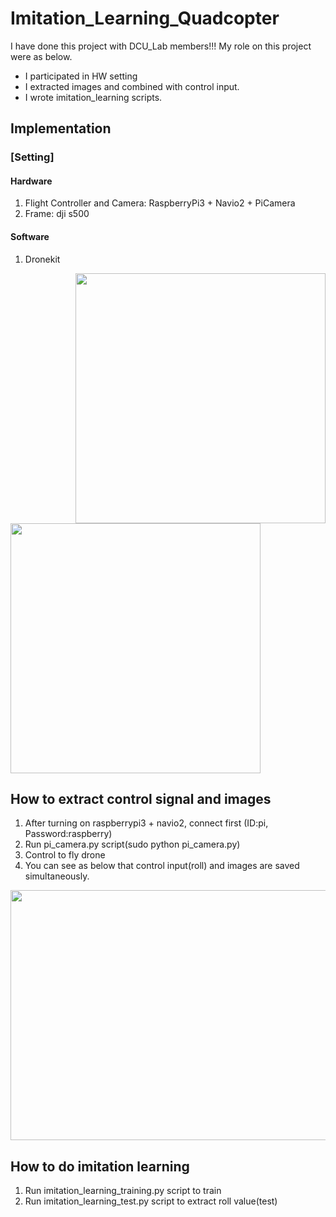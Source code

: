 # Imitation_Learning_Quadcopter

I have done this project with DCU_Lab members!!! 
My role on this project were as below.
* I participated in HW setting
* I extracted images and combined with control input.
* I wrote imitation_learning scripts.

## Implementation

### [Setting]
#### Hardware
1. Flight Controller and Camera: RaspberryPi3 + Navio2 + PiCamera
2. Frame: dji s500
#### Software
1. Dronekit
<img src = "https://user-images.githubusercontent.com/34183439/34472363-f3fbd16c-efa3-11e7-9c55-a00501aefd2a.jpg" align="right" width="400" height="400">
<img src = "https://user-images.githubusercontent.com/34183439/34472364-f52b7150-efa3-11e7-9afc-973800f94b7d.jpg" alight="left" width="400" height="400" >


## How to extract control signal and images
1. After turning on raspberrypi3 + navio2, connect first (ID:pi, Password:raspberry)
2. Run pi_camera.py script(sudo python pi_camera.py)
3. Control to fly drone
4. You can see as below that control input(roll) and images are saved simultaneously.  
<img src = "https://user-images.githubusercontent.com/34183439/34472112-7b7e9f18-ef9d-11e7-8a4b-ab862e034afb.gif" width="600" height="400">


## How to do imitation learning

1. Run imitation_learning_training.py script to train
2. Run imitation_learning_test.py script to extract roll value(test)


